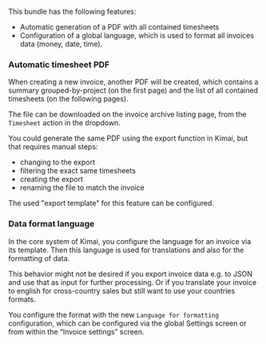 
This bundle has the following features: 

- Automatic generation of a PDF with all contained timesheets  
- Configuration of a global language, which is used to format all invoices data (money, date, time).

### Automatic timesheet PDF

When creating a new invoice, another PDF will be created, which contains a summary grouped-by-project (on the first page) 
and the list of all contained timesheets (on the following pages).

The file can be downloaded on the invoice archive listing page, from the `Timesheet` action in the dropdown.

You could generate the same PDF using the export function in Kimai, but that requires manual steps:

- changing to the export
- filtering the exact same timesheets
- creating the export 
- renaming the file to match the invoice

The used "export template" for this feature can be configured.

### Data format language

In the core system of Kimai, you configure the language for an invoice via its template. Then this language is used for translations and also for the formatting of data.

This behavior might not be desired if you export invoice data e.g. to JSON and use that as input for further processing.
Or if you translate your invoice to english for cross-country sales but still want to use your countries formats.

You configure the format with the new `Language for formatting` configuration, 
which can be configured via the global Settings screen or from within the “Invoice settings” screen.

